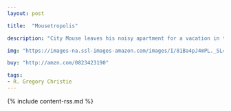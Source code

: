 ```yaml
---
layout: post

title:  "Mousetropolis"

description: "City Mouse leaves his noisy apartment for a vacation in the country only to find drab meals, unseen predators, unbearable heat and too much quiet! So City Mouse takes his country cousin to Mousetropolis, where a rodent can indulge in rich food and rub elbows with the elite. But just as the party is getting started, disaster strikes! A cat attacks, scaring the city sophisticates clear out of their fine attire…while Country Mouse runs without stopping until he reaches the familiar fields of home."

img: "https://images-na.ssl-images-amazon.com/images/I/81Ba4pJ4mPL._SL480_.jpg"

buy: "http://amzn.com/0823423190"

tags:
- R. Gregory Christie
---
```


{% include content-rss.md %}